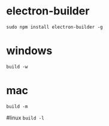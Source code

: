 # electron-builder

`sudo npm install electron-builder -g`


# windows
`build -w`

# mac
`build -m`

#linux
`build -l`

